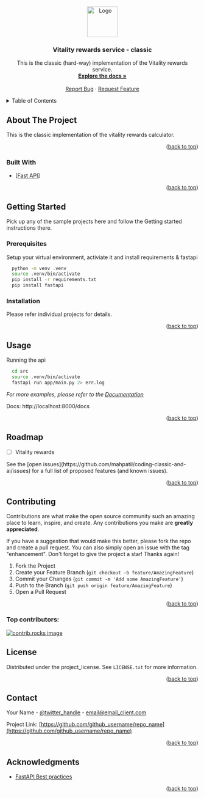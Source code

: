 <a id="readme-top"></a>


<!-- PROJECT LOGO -->
<br />
<div align="center">
  <a href="https://github.com/github_username/repo_name">
    <img src="images/logo.png" alt="Logo" width="80" height="80">
  </a>

<h3 align="center">Vitality rewards service - classic</h3>

  <p align="center">
    This is the classic (hard-way) implementation of the Vitality rewards service. 
    <br />
    <a href="https://github.com/github_username/repo_name"><strong>Explore the docs »</strong></a>
    <br />
    <br />
    <a href="https://github.com/github_username/repo_name/issues/new?labels=bug&template=bug-report---.md">Report Bug</a>
    &middot;
    <a href="https://github.com/github_username/repo_name/issues/new?labels=enhancement&template=feature-request---.md">Request Feature</a>
  </p>
</div>



<!-- TABLE OF CONTENTS -->
<details>
  <summary>Table of Contents</summary>
  <ol>
    <li>
      <a href="#about-the-project">About The Project</a>
      <ul>
        <li><a href="#built-with">Built With</a></li>
      </ul>
    </li>
    <li>
      <a href="#getting-started">Getting Started</a>
      <ul>
        <li><a href="#prerequisites">Prerequisites</a></li>
        <li><a href="#installation">Installation</a></li>
      </ul>
    </li>
    <li><a href="#usage">Usage</a></li>
    <li><a href="#roadmap">Roadmap</a></li>
    <li><a href="#contributing">Contributing</a></li>
    <li><a href="#license">License</a></li>
    <li><a href="#contact">Contact</a></li>
    <li><a href="#acknowledgments">Acknowledgments</a></li>
  </ol>
</details>



<!-- ABOUT THE PROJECT -->
## About The Project

This is the classic implementation of the vitality rewards calculator. 

<p align="right">(<a href="#readme-top">back to top</a>)</p>



### Built With

* [[Fast API](https://fastapi.tiangolo.com/)]

<p align="right">(<a href="#readme-top">back to top</a>)</p>



<!-- GETTING STARTED -->
## Getting Started

Pick up any of the sample projects here and follow the Getting started instructions there.

### Prerequisites

Setup your virtual environment, activiate it and install requirements & fastapi
```sh
  python -m venv .venv
  source .venv/bin/activate
  pip install -r requirements.txt
  pip install fastapi
```


### Installation

Please refer individual projects for details.

<p align="right">(<a href="#readme-top">back to top</a>)</p>



<!-- USAGE EXAMPLES -->
## Usage

Running the api

```sh
  cd src
  source .venv/bin/activate
  fastapi run app/main.py 2> err.log
```
_For more examples, please refer to the [Documentation](https://example.com)_

Docs: http://localhost:8000/docs

<p align="right">(<a href="#readme-top">back to top</a>)</p>



<!-- ROADMAP -->
## Roadmap

- [ ] Vitality rewards
<!---- [ ] Feature 2
- [ ] Feature 3
    - [ ] Nested Feature
---!>

See the [open issues](https://github.com/mahpatil/coding-classic-and-ai/issues) for a full list of proposed features (and known issues).

<p align="right">(<a href="#readme-top">back to top</a>)</p>



<!-- CONTRIBUTING -->
## Contributing

Contributions are what make the open source community such an amazing place to learn, inspire, and create. Any contributions you make are **greatly appreciated**.

If you have a suggestion that would make this better, please fork the repo and create a pull request. You can also simply open an issue with the tag "enhancement".
Don't forget to give the project a star! Thanks again!

1. Fork the Project
2. Create your Feature Branch (`git checkout -b feature/AmazingFeature`)
3. Commit your Changes (`git commit -m 'Add some AmazingFeature'`)
4. Push to the Branch (`git push origin feature/AmazingFeature`)
5. Open a Pull Request

<p align="right">(<a href="#readme-top">back to top</a>)</p>

### Top contributors:

<a href="https://github.com/github_username/repo_name/graphs/contributors">
  <img src="https://contrib.rocks/image?repo=github_username/repo_name" alt="contrib.rocks image" />
</a>



<!-- LICENSE -->
## License

Distributed under the project_license. See `LICENSE.txt` for more information.

<p align="right">(<a href="#readme-top">back to top</a>)</p>



<!-- CONTACT -->
## Contact

Your Name - [@twitter_handle](https://twitter.com/twitter_handle) - email@email_client.com

Project Link: [https://github.com/github_username/repo_name](https://github.com/github_username/repo_name)

<p align="right">(<a href="#readme-top">back to top</a>)</p>



<!-- ACKNOWLEDGMENTS -->
## Acknowledgments

* [FastAPI Best practices](https://github.com/zhanymkanov/fastapi-best-practices)


<p align="right">(<a href="#readme-top">back to top</a>)</p>


